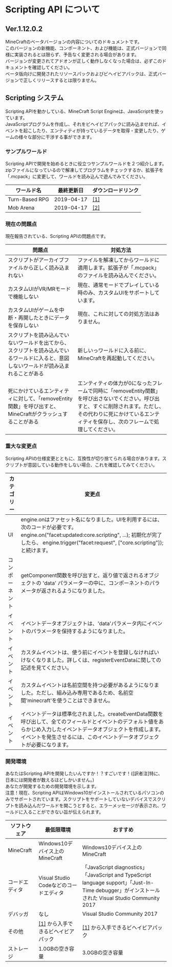 # Scripting API について

## Ver.1.12.0.2
MineCraftのベータバージョンの内容についてのドキュメントです。  
このバージョンの新機能、コンポーネント、および機能は、正式バージョンで同様に実装されるとは限らず、予告なく変更される場合があります。  
バージョンが変更されてアドオンが正しく動作しなくなった場合は、必ずこのドキュメントを確認してください。  
ベータ版向けに開発されたリソースパックおよびビヘイビアパックは、正式バージョンで正しくリリースするとは限りません。  

## Scripting システム
Scripting APIを動かしている、MineCraft Script Engineは、JavaScriptを使っています。  
JavaScriptプログラムを作成し、それをビヘイビアパックに読み込ませれば、イベントを起こしたり、エンティティが持っているデータを取得・変更したり、ゲームの様々な部分に干渉する事ができます。  

### サンプルワールド
Scripting APIで開発を始めるときに役立つサンプルワールドを２つ紹介します。zipファイルになっているので解凍してプログラムをチェックするか、拡張子を「.mcpack」に変更して、ワールドを読み込んで遊んでみてください。  

|ワールド名  |最終更新日  |ダウンロードリンク  |
|---|---|---|
|Turn-Based RPG  |2019-04-17  |[[1]](https://aka.ms/minecraftscripting_turnbased)  |
|Mob Arena  |2019-04-17  |[[2]](https://aka.ms/minecraftscripting_mobarena)  |

### 現在の問題点
現在報告されている、Scripting APIの問題点です。

|問題点  |対処方法  |
|---|---|
|スクリプトがアーカイブファイルから正しく読み込まれない |ファイルを解凍してからワールドに適用します。拡張子が「.mcpack」のファイルを読み込んでください。 |
|カスタムUIがVR/MRモードで機能しない |現在、通常モードでプレイしている時のみ、カスタムUIをサポートしています。|
|カスタムUIがゲームを中断・再開したときにデータを保存しない |現在、これに対しての対処方法はありません。 |
|スクリプトを読み込んでいないワールドを出てから、スクリプトを読み込んでいるワールドに入ると、意図しないワールドが読み込まれることがある |新しいっワールドに入る前に、MineCraftを再起動してください。 |
|死にかけているエンティティに対して、「removeEntity関数」を呼び出すと、MineCraftがクラッシュすることがある |エンティティの体力が0になったフレームで同時に「removeEntity関数」を呼び出さないでください。呼び出すと、すぐに削除されます。ただし、その代わりに死にかけているエンティティを保存し、次のフレームで処理してください。 |

### 重大な変更点
Scripting APIの仕様変更とともに、互換性が切り捨てられる場合があります。スクリプトが意図している動作をしない場合、これを確認してみてください。

|カテゴリー  |変更点  |
|---|---|
|UI |engine.onはファセット名になりました。UIを利用するには、次のコードが必要です。engine.on("facet:updated:core.scripting", ...);  初期化が完了したら、 engine.trigger("facet:request", ["core.scripting"]); と続けます。|
|コンポーネント |getComponent関数を呼び出すと、返り値で返されるオブジェクトの 'data' パラメーターの中に、コンポーネントのパラメータが返されるようになりました。 |
|イベント |イベントデータオブジェクトは、'data'パラメータ内にイベントのパラメータを保持するようになりました。 |
|イベント |カスタムイベントは、使う前にイベントを登録しなければいけなくなりました。詳しくは、registerEventDataに関しての記述を見てください。 |
|イベント |カスタムイベントは名前空間を持つ必要があるようになりました。ただし、組み込み専用であるため、名前空間'minecraft'を使うことはできません。|
|イベント |イベントデータは標準化されました。createEventData関数を呼び出して、全てのフィールドとイベントのデフォルト値をあらかじめ入力したイベントデータオブジェクトを作成します。イベントを発生させるには、このイベントデータオブジェクトが必要になります。|

### 開発環境
あなたはScripting APIを開発したいんですか！？すごいです！([訳者注]特に、日本には開発者が数えるほどしかいません。)  
あなたが開発するための開発環境を示します。  
注意！現在、Scripting APIはWindows10がインストールされているパソコンのみでサポートされています。スクリプトをサポートしていないデバイスでスクリプトを読み込んだワールドを開こうとすると、エラーメッセージが表示され、ワールドに入ることができない旨が伝えられます。

|ソフトウェア |最低限環境  |おすすめ |
|---|---|---|
|MineCraft |Windows10デバイス上のMineCraft |Windows10デバイス上のMineCraft |
|コードエディタ |Visual Studio Codeなどのコードエディタ |「JavaScript diagnostics」「JavaScript and TypeScript language support」「Just-In-Time debugger」がインストールされた Visual Studio Community 2017|
|デバッガ |なし |Visual Studio Community 2017 |
|その他 |[[1]](https://aka.ms/MinecraftBetaBehaviors) から入手できるビヘイビアパック |[[1]](https://aka.ms/MinecraftBetaBehaviors) から入手できるビヘイビアパック |
|ストレージ |1.0GBの空き容量 |3.0GBの空き容量 |
